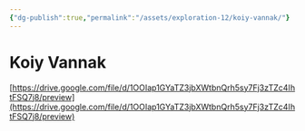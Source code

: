 ```yaml
---
{"dg-publish":true,"permalink":"/assets/exploration-12/koiy-vannak/"}
---
```


# Koiy Vannak

[https://drive.google.com/file/d/1OOIap1GYaTZ3jbXWtbnQrh5sy7Fj3zTZc4IhtFSQ7j8/preview](https://drive.google.com/file/d/1OOIap1GYaTZ3jbXWtbnQrh5sy7Fj3zTZc4IhtFSQ7j8/preview)